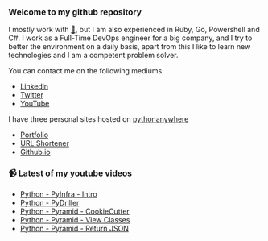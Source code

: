 ### Welcome to my github repository

I mostly work with [:snake:](https://www.python.org/), but I am also experienced in Ruby, Go, Powershell and C#. I work as a Full-Time DevOps engineer for a big company, and I try to better the environment on a daily basis, apart from this I like to learn new technologies and I am a competent problem solver.

You can contact me on the following mediums.
- [Linkedin](https://www.linkedin.com/in/r3ap3rpy)
- [Twitter](https://twitter.com/r3ap3rpy)
- [YouTube](https://www.youtube.com/channel/UC1qkMXH8d2I9DDAtBSeEHqg)

I have three personal sites hosted on [pythonanywhere](https://www.pythonanywhere.com/)
- [Portfolio](http://r3ap3rpy.pythonanywhere.com/)
- [URL Shortener](http://shortenpy.pythonanywhere.com/)
- [Github.io](https://r3ap3rpy.github.io/)

### :video_camera: Latest of my youtube videos
<!-- YOUTUBE:START -->
- [Python - PyInfra - Intro](https://www.youtube.com/watch?v=k8FlQgbHnC0)
- [Python - PyDriller](https://www.youtube.com/watch?v=wInz_MrZ3XM)
- [Python - Pyramid - CookieCutter](https://www.youtube.com/watch?v=MwpdLB-Agjg)
- [Python - Pyramid - View Classes](https://www.youtube.com/watch?v=NkryAppNJDU)
- [Python - Pyramid - Return JSON](https://www.youtube.com/watch?v=zSQIH6BT7TI)
<!-- YOUTUBE:END -->

